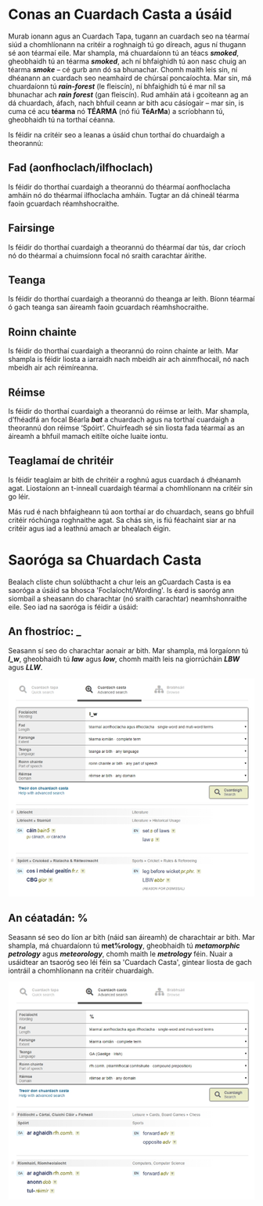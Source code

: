 # Conas an Cuardach Casta a úsáid

Murab ionann agus an Cuardach Tapa, tugann an cuardach seo na téarmaí siúd a chomhlíonann na critéir a roghnaigh tú go díreach, agus ní thugann sé aon téarmaí eile. Mar shampla, má chuardaíonn tú an téacs ***smoked***, gheobhaidh tú an téarma ***smoked***, ach ní bhfaighidh tú aon nasc chuig an téarma ***smoke*** – cé gurb ann dó sa bhunachar. Chomh maith leis sin, ní dhéanann an cuardach seo neamhaird de chúrsaí poncaíochta. Mar sin, má chuardaíonn tú ***rain-forest*** (le fleiscín), ní bhfaighidh tú é mar níl sa bhunachar ach ***rain forest*** (gan fleiscín). Rud amháin atá i gcoiteann ag an dá chuardach, áfach, nach bhfuil ceann ar bith acu cásíogair – mar sin, is cuma cé acu **téarma** nó **TÉARMA** (nó fiú **TéArMa**) a scríobhann tú, gheobhaidh tú na torthaí céanna.

Is féidir na critéir seo a leanas a úsáid chun torthaí do chuardaigh a theorannú:

## Fad (aonfhoclach/ilfhoclach)

Is féidir do thorthaí cuardaigh a theorannú do théarmaí aonfhoclacha amháin nó do théarmaí ilfhoclacha amháin. Tugtar an dá chineál téarma faoin gcuardach réamhshocraithe.

## Fairsinge

Is féidir do thorthaí cuardaigh a theorannú do théarmaí dar tús, dar críoch nó do théarmaí a chuimsíonn focal nó sraith carachtar áirithe. 

## Teanga

Is féidir do thorthaí cuardaigh a theorannú do theanga ar leith. Bíonn téarmaí ó gach teanga san áireamh faoin gcuardach réamhshocraithe.

## Roinn chainte

Is féidir do thorthaí cuardaigh a theorannú do roinn chainte ar leith.  Mar shampla is féidir liosta a iarraidh nach mbeidh air ach ainmfhocail, nó nach mbeidh air ach réimíreanna.

## Réimse

Is féidir do thorthaí cuardaigh a theorannú do réimse ar leith. Mar shampla, d’fhéadfá an focal Béarla ***bat*** a chuardach agus na torthaí cuardaigh a theorannú don réimse ‘Spóirt’. Chuirfeadh sé sin liosta fada téarmaí as an áireamh a bhfuil mamach eitilte oíche luaite iontu.

## Teaglamaí de chritéir

Is féidir teaglaim ar bith de chritéir a roghnú agus cuardach á dhéanamh agat. Liostaíonn an t-inneall cuardaigh téarmaí a chomhlíonann na critéir sin go léir.

Más rud é nach bhfaigheann tú aon torthaí ar do chuardach, seans go bhfuil critéir róchúnga roghnaithe agat. Sa chás sin, is fiú féachaint siar ar na critéir agus iad a leathnú amach ar bhealach éigin.

# Saoróga sa Chuardach Casta

Bealach cliste chun solúbthacht a chur leis an gCuardach Casta is ea saoróga a úsáid sa bhosca 'Foclaíocht/Wording'. Is éard is saoróg ann siombail a sheasann do charachtar (nó sraith carachtar) neamhshonraithe eile. Seo iad na saoróga is féidir a úsáid:

## An fhostríoc: _

Seasann sí seo do charachtar aonair ar bith. Mar shampla, má lorgaíonn tú ***l_w***, gheobhaidh tú ***law*** agus ***low***, chomh maith leis na giorrúcháin ***LBW*** agus ***LLW***.

![](cuardach-casta-01.jpg)

## An céatadán: %

Seasann sé seo do líon ar bith (náid san áireamh) de charachtair ar bith. Mar shampla, má chuardaíonn tú **met%rology**, gheobhaidh tú ***metamorphic petrology*** agus ***meteorology***, chomh maith le ***metrology*** féin. Nuair a usáidtear an tsaoróg seo léi féin sa 'Cuardach Casta', gintear liosta de gach iontráil a chomhlíonann na critéir chuardaigh.

![](cuardach-casta-02.jpg)
